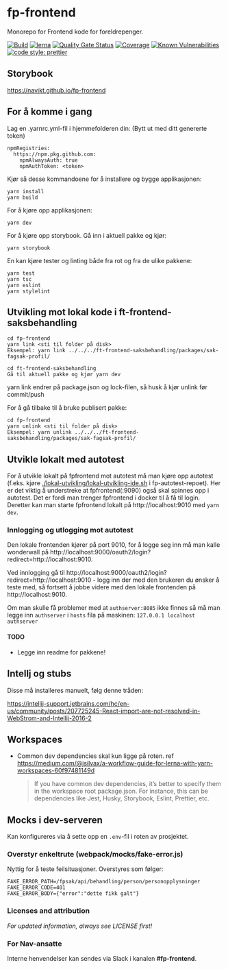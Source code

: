 # fp-frontend

Monorepo for Frontend kode for foreldrepenger.

[![Build](https://github.com/navikt/fp-frontend/workflows/Build,%20push%20and%20deploy%20Fpsak-frontend/badge.svg)](https://github.com/navikt/fp-frontend/workflows/Build,%20push%20and%20deploy%20Fpsak-frontend/badge.svg)
[![lerna](https://img.shields.io/badge/maintained%20with-lerna-cc00ff.svg)](https://lernajs.io/)
[![Quality Gate Status](https://sonarcloud.io/api/project_badges/measure?project=navikt_fp-frontend&metric=alert_status)](https://sonarcloud.io/dashboard?id=navikt_fp-frontend)
[![Coverage](https://sonarcloud.io/api/project_badges/measure?project=navikt_fp-frontend&metric=coverage)](https://sonarcloud.io/dashboard?id=navikt_fp-frontend)
[![Known Vulnerabilities](https://snyk.io/test/github/navikt/fp-frontend/badge.svg)](https://snyk.io/test/github/navikt/fp-frontend)
[![code style: prettier](https://img.shields.io/badge/code_style-prettier-ff69b4.svg?style=flat-square)](https://github.com/prettier/prettier)

## Storybook

https://navikt.github.io/fp-frontend

## For å komme i gang

Lag en .yarnrc.yml-fil i hjemmefolderen din: (Bytt ut <token> med ditt genererte token)

```
npmRegistries:
  https://npm.pkg.github.com:
    npmAlwaysAuth: true
    npmAuthToken: <token>
```

Kjør så desse kommandoene for å installere og bygge applikasjonen:

```
yarn install
yarn build
```

For å kjøre opp applikasjonen:

```
yarn dev
```

For å kjøre opp storybook. Gå inn i aktuell pakke og kjør:

```
yarn storybook
```

En kan kjøre tester og linting både fra rot og fra de ulike pakkene:

```
yarn test
yarn tsc
yarn eslint
yarn stylelint
```

## Utvikling mot lokal kode i ft-frontend-saksbehandling

```
cd fp-frontend
yarn link <sti til folder på disk>
Eksempel: yarn link ../../../ft-frontend-saksbehandling/packages/sak-fagsak-profil/

cd ft-frontend-saksbehandling
Gå til aktuell pakke og kjør yarn dev
```

yarn link endrer på package.json og lock-filen, så husk å kjør unlink før commit/push

For å gå tilbake til å bruke publisert pakke:

```
cd fp-frontend
yarn unlink <sti til folder på disk>
Eksempel: yarn unlink ../../../ft-frontend-saksbehandling/packages/sak-fagsak-profil/
```

## Utvikle lokalt med autotest

For å utvikle lokalt på fpfrontend mot autotest må man kjøre opp autotest (f.eks.
kjøre [./lokal-utvikling/lokal-utvikling-ide.sh](https://github.com/navikt/fp-autotest/blob/master/lokal-utvikling/lokal-utvikling-ide.sh)
i fp-autotest-repoet). Her er det viktig å understreke at fpfrontend(:9090) også skal spinnes opp i autotest.
Det er fordi man trenger fpfrontend i docker til å få til login. Deretter kan man starte fpfrontend lokalt
på http://localhost:9010 med `yarn dev`.

### Innlogging og utlogging mot autotest

Den lokale frontenden kjører på port 9010, for å logge seg inn må man kalle wonderwall
på http://localhost:9000/oauth2/login?redirect=http://localhost:9010.

Ved innlogging gå til http://localhost:9000/oauth2/login?redirect=http://localhost:9010 - logg inn der med den brukeren
du ønsker å teste med, så fortsett å jobbe videre med den lokale frontenden på http://localhost:9010.

Om man skulle få problemer med at `authserver:8085` ikke finnes så må man legge inn `authserver` i `hosts` fila på
maskinen:
`127.0.0.1 localhost authserver`

#### TODO

- Legge inn readme for pakkene!

## Intellj og stubs

Disse må installeres manuelt, følg denne tråden:

https://intellij-support.jetbrains.com/hc/en-us/community/posts/207725245-React-import-are-not-resolved-in-WebStrom-and-Intellij-2016-2

## Workspaces

- Common dev dependencies skal kun ligge på roten. ref
  https://medium.com/@jsilvax/a-workflow-guide-for-lerna-with-yarn-workspaces-60f97481149d
  > If you have common dev dependencies, it’s better to specify them in the workspace root package.json.
  > For instance, this can be dependencies like Jest, Husky, Storybook, Eslint, Prettier, etc.

## Mocks i dev-serveren

Kan konfigureres via å sette opp en `.env`-fil i roten av prosjektet.

### Overstyr enkeltrute (webpack/mocks/fake-error.js)

Nyttig for å teste feilsituasjoner. Overstyres som følger:

```
FAKE_ERROR_PATH=/fpsak/api/behandling/person/personopplysninger
FAKE_ERROR_CODE=401
FAKE_ERROR_BODY={"error":"dette fikk galt"}
```

### Licenses and attribution

_For updated information, always see LICENSE first!_

### For Nav-ansatte

Interne henvendelser kan sendes via Slack i kanalen **#fp-frontend**.

